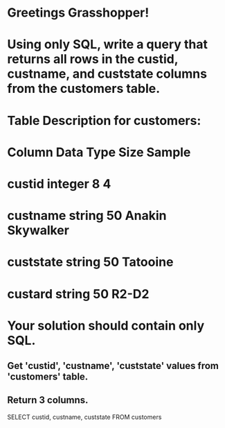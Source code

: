 # Greetings Grasshopper!
# Using only SQL, write a query that returns all rows in the custid, custname, and custstate columns from the customers table.

# Table Description for customers:

# Column	  Data Type	  Size	  Sample
# custid	  integer	    8	      4
# custname	string	    50	    Anakin Skywalker
# custstate	string	    50	    Tatooine
# custard	  string	    50	    R2-D2

# Your solution should contain only SQL.



## Get 'custid', 'custname', 'custstate' values from 'customers' table.
## Return 3 columns.

SELECT custid, custname, custstate
FROM customers
